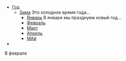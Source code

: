 - [Год](#год)
  - [Зима](#зима)
  Это холодное время года...
    - [Январь](#январь)
  В январе мы празднуем новый год...
    - [Февраль](#февраль)
    - [Март](#март)
    - [Апрель](#апрель)
    - [МАй](#май)
- 
В феврале
